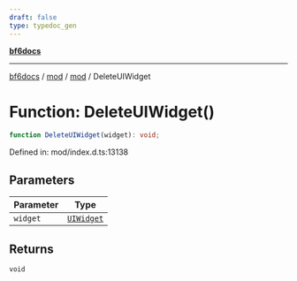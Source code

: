 ```yaml
---
draft: false
type: typedoc_gen
---
```


[**bf6docs**](../../../_index.md)

***

[bf6docs](../../../_index.md) / [mod](../../_index.md) / [mod](../_index.md) / DeleteUIWidget

# Function: DeleteUIWidget()

```ts
function DeleteUIWidget(widget): void;
```

Defined in: mod/index.d.ts:13138

## Parameters

| Parameter | Type |
| ------ | ------ |
| `widget` | [`UIWidget`](../UIWidget/_index.md) |

## Returns

`void`
